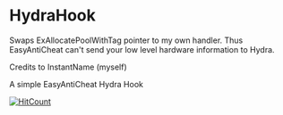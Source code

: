 # HydraHook

Swaps ExAllocatePoolWithTag pointer to my own handler.
Thus EasyAntiCheat can't send your low level hardware information to Hydra.

Credits to InstantName (myself)

A simple EasyAntiCheat Hydra Hook


[![HitCount](https://hits.dwyl.com/InstantName2/HydraHook.svg?style=flat-square)](http://hits.dwyl.com/InstantName2/HydraHook)
